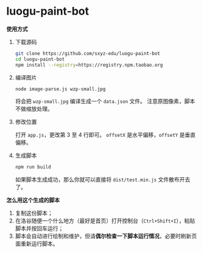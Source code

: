 # luogu-paint-bot

**使用方式**

1. 下载源码

   ```bash
   git clone https://github.com/sxyz-edu/luogu-paint-bot
   cd luogu-paint-bot
   npm install --registry=https://registry.npm.taobao.org
   ```

2. 编译图片

   ```bash
   node image-parse.js wzp-small.jpg
   ```

   将会把 `wzp-small.jpg` 编译生成一个 `data.json` 文件。
   注意原图像素，脚本不做缩放处理。

3. 修改位置

   打开 `app.js`，更改第 3 至 4 行即可。
   `offsetX` 是水平偏移，`offsetY` 是垂直偏移。

4. 生成脚本

   ```bash
   npm run build
   ```

   如果脚本生成成功，那么你就可以直接将 `dist/test.min.js` 文件散布开去了。

**怎么用这个生成的脚本**

1. 复制这份脚本；
2. 在洛谷随便一个什么地方（最好是首页）打开控制台（`Ctrl+Shift+I`），粘贴脚本并按回车运行；
3. 脚本会自动进行绘制和维护，但请**偶尔检查一下脚本运行情况**，必要时刷新页面重新运行脚本。

